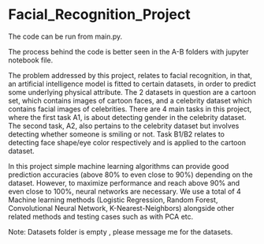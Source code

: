 # Facial_Recognition_Project

The code can be run from main.py.

The process behind the code is better seen in the A-B folders with jupyter notebook file.

The problem addressed by this project, relates to facial recognition, in that, an artificial
intelligence model is fitted to certain datasets, in order to predict some underlying physical attribute.
The 2 datasets in question are a cartoon set, which contains images of cartoon faces, and a celebrity
dataset which contains facial images of celebrities. There are 4 main tasks in this project, where the first
task A1, is about detecting gender in the celebrity dataset. The second task, A2, also pertains to the
celebrity dataset but involves detecting whether someone is smiling or not. Task B1/B2 relates to
detecting face shape/eye color respectively and is applied to the cartoon dataset.

In this project simple machine learning algorithms can provide good prediction accuracies (above 
80% to even close to 90%) depending on the dataset. However, to maximize performance and 
reach above 90% and even close to 100%, neural networks are necessary. We use a total of 4 Machine learning 
methods  (Logistic Regression, Random Forest, Convolutional Neural Network, K-Nearest-Neighbors) 
alongside other related methods and testing cases such as with PCA etc.

Note: Datasets folder is empty , please message me for the datasets.



